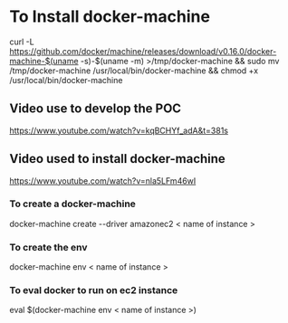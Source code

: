 # To Install docker-machine
  curl -L https://github.com/docker/machine/releases/download/v0.16.0/docker-machine-$(uname -s)-$(uname -m) >/tmp/docker-machine &&
  sudo mv /tmp/docker-machine /usr/local/bin/docker-machine &&
  chmod +x /usr/local/bin/docker-machine

## Video use to develop the POC
https://www.youtube.com/watch?v=kqBCHYf_adA&t=381s

## Video used to install docker-machine
https://www.youtube.com/watch?v=nla5LFm46wI

### To create a docker-machine
docker-machine create --driver amazonec2 < name of instance >

### To create the env
docker-machine env < name of instance >

### To eval docker to run on ec2 instance
eval $(docker-machine env < name of instance >)

